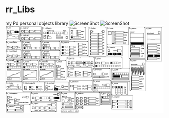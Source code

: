 # rr_Libs
my Pd personal objects library
![ScreenShot](https://github.com/rrampoldi/rr_Libs/blob/main/rrlibs1.png)
![ScreenShot](https://github.com/rrampoldi/rr_Libs/blob/main/rrlibs2.png)
![ScreenShot](https://github.com/rrampoldi/rr_Libs/blob/main/rrlibs3.png)
